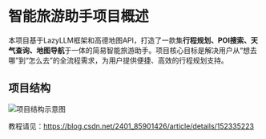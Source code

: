 # 智能旅游助手项目概述
本项目基于LazyLLM框架和高德地图API，打造了一款集**行程规划、POI搜索、天气查询、地图导航**于一体的简易智能旅游助手。项目核心目标是解决用户从“想去哪”到“怎么去”的全流程需求，为用户提供便捷、高效的行程规划支持。


## 项目结构
![项目结构示意图](https://github.com/user-attachments/assets/52587d02-b3a7-4172-95cc-93f0e773170a)  

教程请见：https://blog.csdn.net/2401_85901426/article/details/152335223
